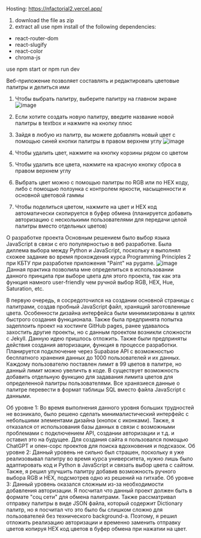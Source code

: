 Hosting:
https://nfactorial2.vercel.app/

1. download the file as zip
2. extract all
use npm install of the following dependencies:
* react-router-dom
* react-slugify
* react-color
* chroma-js

use npm start or npm run dev

Веб-приложение позволяет составлять и редактировать цветовые палитры и делиться ими
1. Чтобы выбрать палитру, выберите палитру на главном экране
![image](https://github.com/RedStarich/nfactorial2/assets/66207321/d82425c0-ba6f-4eac-b9b1-2fcaca87f4e6)

2. Если хотите создать новую палитру, введите название новой палитры в textbox и нажмите на кнопку плюс
3. Зайдя в любую из палитр, вы можете добавлять новый цвет с помощью синей кнопки палитры в правом верхнем углу
![image](https://github.com/RedStarich/nfactorial2/assets/66207321/4d2798cc-b837-465e-be23-90c041a246ee)
4. Чтобы удалить цвет, нажмите на кнопку корзины рядом со цветом
5. Чтобы удалить все цвета, нажмите на красную кнопку сброса в правом верхнем углу
6. Выбрать цвет можно с помощью палитры по RGB или по HEX коду, либо с помощью ползунка с контролем яркости, насыщенности и основной цветовой гаммы
7. Чтобы поделиться цветом, нажмите на цвет и HEX код автоматически скопируется в буфер обмена (планируется добавить авторизацию с несколькими пользователями для передачи целой палитры вместо отдельных цветов)


О разработке проекта
Основным решением было выбор языка JavaScript в связи с его популярностью в веб разработке. Была диллема выбора между Python и JavaScript, поскольку я выполнял схожее задание во время прохождения курса Programming Principles 2 при КБТУ при разработке приложения "Paint" на pygame.
![image](https://github.com/RedStarich/nfactorial2/assets/66207321/f13d00c3-ae32-4f0c-8bc4-d059837c81c5)
Данная практика позволила мне определиться в использовании данного принципа при выборе цвета для этого проекта, так как эта функция намного user-friendly чем ручной выбор RGB, HEX, Hue, Saturation, etc.

В первую очередь, я сосредоточился на создании основной страницы с палитрами, создав пробный JavaScript файл, хранящий заготовленные цвета. Особенности дизайна интерфейса были минимизированы в целях быстрого создания функционала.
Также была предпринята попытка задеплоить проект на хостинге GitHub pages, ранее удавалось захостить другие проекты, но с данным проектом возникли сложности с Jekyll. Данную идею пришлось отложить.
Также были предприняты действия создания авторизации, функция в процессе разработки. Планируется подключение через Supabase API с возможностью бесплатного хранения данных до 1000 пользователей и их данных. Каждому пользователю поставлен лимит в 99 цветов в палитре, но данный лимит можно увеличть в коде. В существует возможность добавить отдельную функцию для задавания лимита цветов для определенной палитры пользователями. Все хранязиеся данные о палитре перевести в формат таблицы SQL вместо файла JavaScript с данными.

Об уровне 1:
Во время выполнения данного уровня больших трудностей не возникало, было решено сделать минималистический интерфейс с небольшими элементами дизайна (кнопок с иконками). Также, я отказался от использования базы данных в связи с возможными проблемами с подключением API, создании авторизации и т.д. и оставил это на будущее. Для создания сайта я пользовался помощью ChatGPT и опен-сорс проектов для поиска вдохновения и подсказок.
Об уровне 2:
Данный уровень не сильно был страшен, поскольку я уже реализовывал палитру во время курса университета, нужно лишь было адаптировать код и Python в JavaScript и связать выбор цвета с сайтом. Также, я решил улучшить палитру добавив возможность ручного выбора RGB и HEX, подсмотрев одно из решений на гитхабе.
Об уровне 3:
Данный уровень оказался сложным из-за необходимости добавления авторизации. Я посчитал что данный проект должен быть в формате "соц сети" для обмена палитрами. Также рассматривал отправку палитры в виде JSON файла, который содержит Dictionary палитр, но я посчитал что это было бы слишком сложно для пользователей без технического background-а. Поэтому, я решил отложить реализацию авторизации и временно заменить отправку цветов копируя HEX код цветов в буфер обмена при нажатии на цвет.
